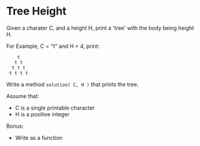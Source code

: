 # Tree Height

Given a charater C, and a height H, print a 'tree' with the body being height H.

For Example, C = "t" and H = 4, print:

	    t
	   t t
	  t t t
	 t t t t

Write a method `solution( C, H )` that prints the tree.

Assume that:
* C is a single printable character
* H is a positive integer

Bonus:
* Write as a function
